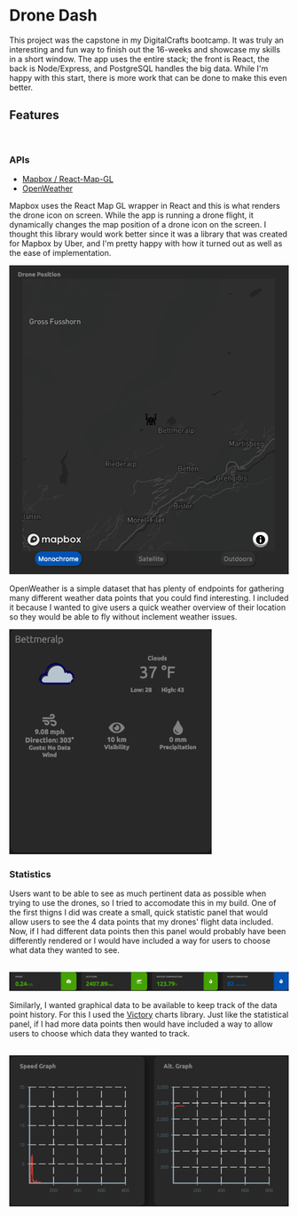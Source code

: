 # Drone Dash

This project was the capstone in my DigitalCrafts bootcamp. It was truly an interesting and fun way to finish out the 16-weeks and showcase my skills in a short window. The app uses the entire stack; the front is React, the back is Node/Express, and PostgreSQL handles the big data. While I'm happy with this start, there is more work that can be done to make this even better.

## Features

<br>

### APIs

- [Mapbox / React-Map-GL](https://visgl.github.io/react-map-gl/)
- [OpenWeather](https://openweathermap.org/)

Mapbox uses the React Map GL wrapper in React and this is what renders the drone icon on screen. While the app is running a drone flight, it dynamically changes the map position of a drone icon on the screen. I thought this library would work better since it was a library that was created for Mapbox by Uber, and I'm pretty happy with how it turned out as well as the ease of implementation.

![Mapbox](readmeimages/map.png)

OpenWeather is a simple dataset that has plenty of endpoints for gathering many different weather data points that you could find interesting. I included it because I wanted to give users a quick weather overview of their location so they would be able to fly without inclement weather issues.

![Weather](readmeimages/weather.png)

### Statistics

Users want to be able to see as much pertinent data as possible when trying to use the drones, so I tried to accomodate this in my build. One of the first thigns I did was create a small, quick statistic panel that would allow users to see the 4 data points that my drones' flight data included. Now, if I had different data points then this panel would probably have been differently rendered or I would have included a way for users to choose what data they wanted to see.
<br><br>

![Stats](readmeimages/stats.png)

Similarly, I wanted graphical data to be available to keep track of the data point history. For this I used the [Victory](https://formidable.com/open-source/victory/) charts library. Just like the statistical panel, if I had more data points then would have included a way to allow users to choose which data they wanted to track.
<br><br>

![Graphs](readmeimages/graph.png)
